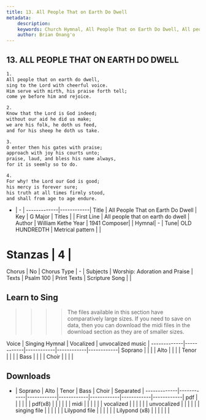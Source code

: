 ```yaml
---
title: 13. All People That on Earth Do Dwell
metadata:
    description: 
    keywords: Church Hymnal, All People That on Earth Do Dwell, All people that on earth do dwell, 
    author: Brian Onang'o
---
```



## 13. ALL PEOPLE THAT ON EARTH DO DWELL

```txt
1.
All people that on earth do dwell,
sing to the Lord with cheerful voice.
Him serve with mirth, his praise forth tell;
come ye before him and rejoice.

2.
Know that the Lord is God indeed;
without our aid he did us make;
we are his folk, he doth us feed,
and for his sheep he doth us take.

3.
O enter then his gates with praise;
approach with joy his courts unto;
praise, laud, and bless his name always,
for it is seemly so to do.

4.
For why! the Lord our God is good;
his mercy is forever sure;
his truth at all times firmly stood,
and shall from age to age endure.

```

- |   -  |
-------------|------------|
Title | All People That on Earth Do Dwell |
Key | G Major |
Titles |  |
First Line | All people that on earth do dwell |
Author | William Kethe
Year | 1941
Composer|  |
Hymnal|  - |
Tune| OLD HUNDREDTH |
Metrical pattern | |
# Stanzas | 4 |
Chorus | No |
Chorus Type | - |
Subjects | Worship: Adoration and Praise |
Texts | Psalm 100 |
Print Texts | 
Scripture Song |  |
  
## Learn to Sing

>>>> The files available in this section have comparatively large sizes. If you need to save on data, then you can download the midi files in the download section as they are of smaller sizes.

Voice |  Singing Hymnal | Vocalized | unvocalized music |
-------------|------------|------------|------------|------------|
Soprano | | | |
Alto | | | |
Tenor | | | |
Bass | | | |
Choir | | | |

## Downloads

- |  Soprano | Alto | Tenor | Bass | Choir | Separated |
-------------|------------|------------|------------|------------|------------|------------|
pdf | | | | | |
pdf(x8) | | | | | |
midi | | | | | |
vocalized | | | | | |
unvocalized | | | | | |
singing file | | | | | |
Lilypond file | | | | | |
Lilypond (x8) | | | | | |
  